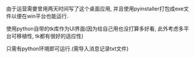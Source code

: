 由于运营需要曾用两天时间写了这个桌面应用, 并且使用pyinstaller打包成exe文件以便在win平台也能运行.

使用python自带的tk库作为UI界面(因为给自己用也没打算多好看, 此外考虑多平台可移植性, tk都有很好的适应性)

只需有python环境即可运行.(需导入消息记录txt文件)